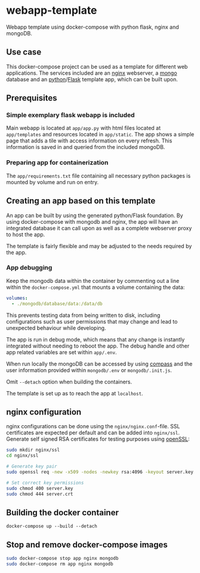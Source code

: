 # webapp-template
Webapp template using docker-compose with python flask, nginx and mongoDB.

## Use case

This docker-compose project can be used as a template for different web applications. The services included are an [nginx][1] webserver, a [mongo][2] database and an [python][3]/[Flask][4] template app, which can be built upon.


## Prerequisites

### Simple exemplary flask webapp is included

Main webapp is located at `app/app.py` with html files located at `app/templates` and resources located in `app/static`. The app shows a simple page that adds a tile with access information on every refresh. This information is saved in and queried from the included mongoDB.

### Preparing app for containerization

The `app/requirements.txt` file containing all necessary python packages is mounted by volume and run on entry.

## Creating an app based on this template

An app can be built by using the generated python/Flask foundation. By using docker-compose with mongodb and nginx, the app will have an integrated database it can call upon as well as a complete webserver proxy to host the app.

The template is fairly flexible and may be adjusted to the needs required by the app.

### App debugging

Keep the mongodb data within the container by commenting out a line within the `docker-compose.yml` that mounts a volume containing the data:

```yml
volumes:
  - ./mongodb/database/data:/data/db
```

This prevents testing data from being written to disk, including configurations such as user permissions that may change and lead to unexpected behaviour while developing.

The app is run in debug mode, which means that any change is instantly integrated without needing to reboot the app. The debug handle and other app related variables are set within `app/.env`.

When run locally the mongoDB can be accessed by using [compass][5] and the user information provided within `mongodb/.env` or `mongodb/.init.js`.

Omit `--detach` option when building the containers.

The template is set up as to reach the app at `localhost`.

## nginx configuration

nginx configurations can be done using the `nginx/nginx.conf`-file. SSL certificates are expected per default and can be added into `nginx/ssl`.
Generate self signed RSA certificates for testing purposes using [openSSL][6]:

```bash
sudo mkdir nginx/ssl
cd nginx/ssl

# Generate key pair
sudo openssl req -new -x509 -nodes -newkey rsa:4096 -keyout server.key -out server.crt

# Set correct key permissions
sudo chmod 400 server.key
sudo chmod 444 server.crt
```

## Building the docker container

`docker-compose up --build --detach`

## Stop and remove docker-compose images

```bash
sudo docker-compose stop app nginx mongodb
sudo docker-compose rm app nginx mongodb
```


[1]: https://nginx.org/en/docs/
[2]: https://docs.mongodb.com/
[3]: https://www.python.org/doc/versions/
[4]: http://flask.pocoo.org/docs
[5]: https://www.mongodb.com/products/compass
[6]: https://www.openssl.org/docs/manmaster/man1/openssl-req.html